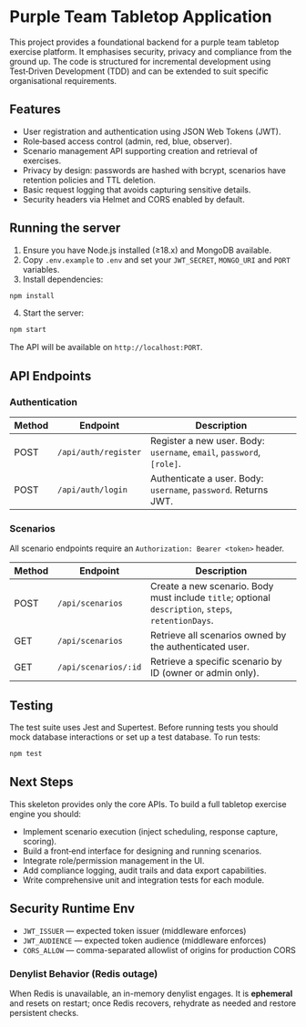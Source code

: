 # Purple Team Tabletop Application

This project provides a foundational backend for a purple team tabletop exercise platform. It emphasises security, privacy and compliance from the ground up. The code is structured for incremental development using Test‑Driven Development (TDD) and can be extended to suit specific organisational requirements.

## Features

* User registration and authentication using JSON Web Tokens (JWT).
* Role‑based access control (admin, red, blue, observer).
* Scenario management API supporting creation and retrieval of exercises.
* Privacy by design: passwords are hashed with bcrypt, scenarios have retention policies and TTL deletion.
* Basic request logging that avoids capturing sensitive details.
* Security headers via Helmet and CORS enabled by default.

## Running the server

1. Ensure you have Node.js installed (≥18.x) and MongoDB available.
2. Copy `.env.example` to `.env` and set your `JWT_SECRET`, `MONGO_URI` and `PORT` variables.
3. Install dependencies:

```bash
npm install
```

4. Start the server:

```bash
npm start
```

The API will be available on `http://localhost:PORT`.

## API Endpoints

### Authentication

| Method | Endpoint          | Description                                  |
|-------|-------------------|----------------------------------------------|
| POST  | `/api/auth/register` | Register a new user. Body: `username`, `email`, `password`, `[role]`. |
| POST  | `/api/auth/login`    | Authenticate a user. Body: `username`, `password`. Returns JWT. |

### Scenarios

All scenario endpoints require an `Authorization: Bearer <token>` header.

| Method | Endpoint            | Description                                                     |
|-------|---------------------|-----------------------------------------------------------------|
| POST  | `/api/scenarios`     | Create a new scenario. Body must include `title`; optional `description`, `steps`, `retentionDays`. |
| GET   | `/api/scenarios`     | Retrieve all scenarios owned by the authenticated user.          |
| GET   | `/api/scenarios/:id` | Retrieve a specific scenario by ID (owner or admin only).        |

## Testing

The test suite uses Jest and Supertest. Before running tests you should mock database interactions or set up a test database. To run tests:

```bash
npm test
```

## Next Steps

This skeleton provides only the core APIs. To build a full tabletop exercise engine you should:

* Implement scenario execution (inject scheduling, response capture, scoring).
* Build a front‑end interface for designing and running scenarios.
* Integrate role/permission management in the UI.
* Add compliance logging, audit trails and data export capabilities.
* Write comprehensive unit and integration tests for each module.

## Security Runtime Env
- `JWT_ISSUER` — expected token issuer (middleware enforces)
- `JWT_AUDIENCE` — expected token audience (middleware enforces)
- `CORS_ALLOW` — comma-separated allowlist of origins for production CORS

### Denylist Behavior (Redis outage)
When Redis is unavailable, an in-memory denylist engages. It is **ephemeral** and resets on restart; once Redis recovers, rehydrate as needed and restore persistent checks.
